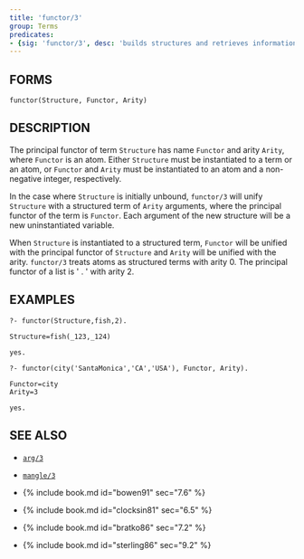```yaml
---
title: 'functor/3'
group: Terms
predicates:
- {sig: 'functor/3', desc: 'builds structures and retrieves information about them'}
---
```


## FORMS
```
functor(Structure, Functor, Arity)
```
## DESCRIPTION

The principal functor of term `Structure` has name `Functor` and arity `Arity`, where `Functor` is an atom. Either `Structure` must be instantiated to a term or an atom, or `Functor` and `Arity` must be instantiated to an atom and a non-negative integer, respectively.

In the case where `Structure` is initially unbound, `functor/3` will unify `Structure` with a structured term of `Arity` arguments, where the principal functor of the term is `Functor`. Each argument of the new structure will be a new uninstantiated variable.

When `Structure` is instantiated to a structured term, `Functor` will be unified with the principal functor of `Structure` and `Arity` will be unified with the arity. `functor/3` treats atoms as structured terms with arity 0. The principal functor of a list is ' . ' with arity 2.

## EXAMPLES
```
?- functor(Structure,fish,2).

Structure=fish(_123,_124)

yes.

?- functor(city('SantaMonica','CA','USA'), Functor, Arity).

Functor=city
Arity=3

yes.
```


## SEE ALSO

- [`arg/3`](arg3.html)
- [`mangle/3`](mangle3.html)

- {% include book.md id="bowen91"    sec="7.6" %}
- {% include book.md id="clocksin81" sec="6.5" %}
- {% include book.md id="bratko86"   sec="7.2" %}
- {% include book.md id="sterling86" sec="9.2" %}
